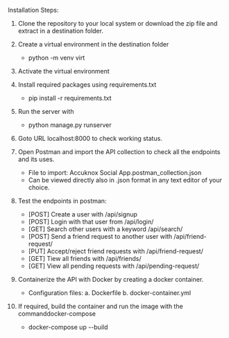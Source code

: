 Installation Steps:

1. Clone the repository to your local system or download the zip file and extract in a destination folder.

2. Create a virtual environment in the destination folder 
	- python -m venv virt
	
3. Activate the virtual environment

4. Install required packages using requirements.txt
	- pip install -r requirements.txt
	
5. Run the server with
	- python manage.py runserver

6. Goto URL localhost:8000 to check working status.

7. Open Postman and import the API collection to check all the endpoints and its uses.
	- File to import: Accuknox Social App.postman_collection.json
	- Can be viewed directly also in .json format in any text editor of your choice.

8. Test the endpoints in postman:
	- [POST] Create a user with /api/signup
	- [POST] Login with that user from /api/login/
	- [GET] Search other users with a keyword /api/search/
	- [POST] Send a friend request to another user with /api/friend-request/
	- [PUT] Accept/reject friend requests with /api/friend-request/
	- [GET] Tiew all friends with /api/friends/
	- [GET] View all pending requests with /api/pending-request/

8. Containerize the API with Docker by creating a docker container.
	- Configuration files: 
		a. Dockerfile
		b. docker-container.yml

9. If required, build the container and run the image with the commanddocker-compose
	- docker-compose up --build
	
